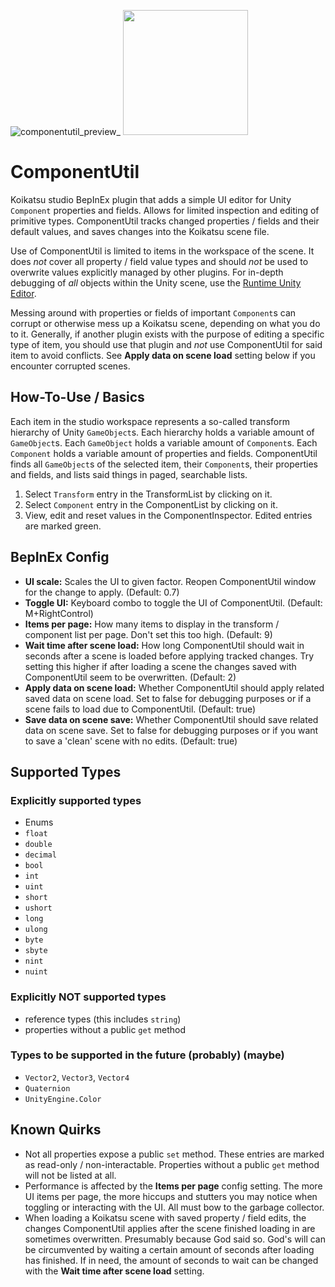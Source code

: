 ![componentutil_preview_](https://github.com/RSkoi/ComponentUtil/assets/31830382/28fc7d7c-5ff9-4a2f-9a06-708e5f17ef53)
<img src="[https://your-image-url.type](https://github.com/RSkoi/ComponentUtil/assets/31830382/28fc7d7c-5ff9-4a2f-9a06-708e5f17ef53)" height="200">

# ComponentUtil

Koikatsu studio BepInEx plugin that adds a simple UI editor for Unity `Component` properties and fields. Allows for limited inspection and editing of primitive types. ComponentUtil tracks changed properties / fields and their default values, and saves changes into the Koikatsu scene file.

Use of ComponentUtil is limited to items in the workspace of the scene. It does *not* cover all property / field value types and should *not* be used to overwrite values explicitly managed by other plugins. For in-depth debugging of *all* objects within the Unity scene, use the [Runtime Unity Editor](https://github.com/ManlyMarco/RuntimeUnityEditor).

Messing around with properties or fields of important `Component`s can corrupt or otherwise mess up a Koikatsu scene, depending on what you do to it. Generally, if another plugin exists with the purpose of editing a specific type of item, you should use that plugin and *not* use ComponentUtil for said item to avoid conflicts. See **Apply data on scene load** setting below if you encounter corrupted scenes.

## How-To-Use / Basics

Each item in the studio workspace represents a so-called transform hierarchy of Unity `GameObject`s. Each hierarchy holds a variable amount of `GameObject`s. Each `GameObject` holds a variable amount of `Component`s. Each `Component` holds a variable amount of properties and fields. ComponentUtil finds all `GameObject`s of the selected item, their `Component`s, their properties and fields, and lists said things in paged, searchable lists.

1. Select `Transform` entry in the TransformList by clicking on it.
2. Select `Component` entry in the ComponentList by clicking on it.
3. View, edit and reset values in the ComponentInspector. Edited entries are marked green.

## BepInEx Config

- **UI scale:** Scales the UI to given factor. Reopen ComponentUtil window for the change to apply. (Default: 0.7)
- **Toggle UI:** Keyboard combo to toggle the UI of ComponentUtil. (Default: M+RightControl)
- **Items per page:** How many items to display in the transform / component list per page. Don't set this too high. (Default: 9)
- **Wait time after scene load:** How long ComponentUtil should wait in seconds after a scene is loaded before applying tracked changes. Try setting this higher if after loading a scene the changes saved with ComponentUtil seem to be overwritten. (Default: 2)
- **Apply data on scene load:** Whether ComponentUtil should apply related saved data on scene load. Set to false for debugging purposes or if a scene fails to load due to ComponentUtil. (Default: true)
- **Save data on scene save:** Whether ComponentUtil should save related data on scene save. Set to false for debugging purposes or if you want to save a 'clean' scene with no edits. (Default: true)

## Supported Types

### Explicitly supported types

- Enums
- `float`
- `double`
- `decimal`
- `bool`
- `int`
- `uint`
- `short`
- `ushort`
- `long`
- `ulong`
- `byte`
- `sbyte`
- `nint`
- `nuint`

### Explicitly NOT supported types

- reference types (this includes `string`)
- properties without a public `get` method

### Types to be supported in the future (probably) (maybe)

- `Vector2`, `Vector3`, `Vector4`
- `Quaternion`
- `UnityEngine.Color`

## Known Quirks

- Not all properties expose a public `set` method. These entries are marked as read-only / non-interactable. Properties without a public `get` method will not be listed at all.
- Performance is affected by the **Items per page** config setting. The more UI items per page, the more hiccups and stutters you may notice when toggling or interacting with the UI. All must bow to the garbage collector.
- When loading a Koikatsu scene with saved property / field edits, the changes ComponentUtil applies after the scene finished loading in are sometimes overwritten. Presumably because God said so. God's will can be circumvented by waiting a certain amount of seconds after loading has finished. If in need, the amount of seconds to wait can be changed with the **Wait time after scene load** setting.
